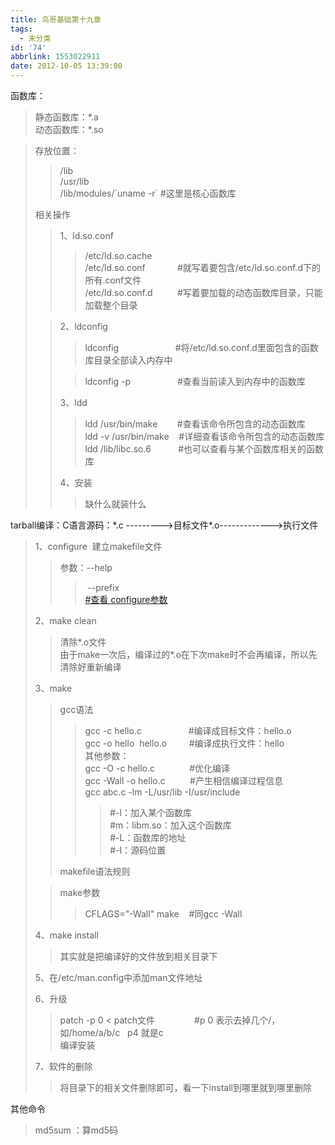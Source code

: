 ```yaml
---
title: 鸟哥基础第十九章
tags:
  - 未分类
id: '74'
abbrlink: 1553022911
date: 2012-10-05 13:39:00
---
```


函数库：  

> 静态函数库：\*.a  
> 动态函数库：\*.so  

> 存放位置：  
> 
> > /lib  
> > /usr/lib  
> > /lib/modules/\`uname -r\` #这里是核心函数库  
> 
>   
> 相关操作  
> 
> > 1、ld.so.conf  
> > 
> > > /etc/ld.so.cache  
> > > /etc/ld.so.conf             #就写着要包含/etc/ld.so.conf.d下的所有.conf文件  
> > > /etc/ld.so.conf.d          #写着要加载的动态函数库目录，只能加载整个目录  
> 
> > 2、ldconfig  
> > 
> > > ldconfig                       #将/etc/ld.so.conf.d里面包含的函数库目录全部读入内存中  
> > 
> > > ldconfig -p                   #查看当前读入到内存中的函数库  
> > 
> > 3、ldd  
> > 
> > > ldd /usr/bin/make        #查看该命令所包含的动态函数库  
> > > ldd -v /usr/bin/make    #详细查看该命令所包含的动态函数库  
> > > ldd /lib/libc.so.6           #也可以查看与某个函数库相关的函数库  
> > 
> > 4、安装  
> > 
> > > 缺什么就装什么  
> > 
> >   
> >   
> >   

tarball编译：C语言源码：\*.c --------->目标文件\*.o------------->执行文件  

> 1、configure  建立makefile文件  
> 
> > 参数：--help  
> > 
> > >  --prefix  
> > > [#查看 configure参数](http://hi.baidu.com/issweight/item/f9d1b49da703d0df7a7f01c2)  
> 
>   
> 2、make clean  
> 
> > 清除\*.o文件  
> > 由于make一次后，编译过的\*.o在下次make时不会再编译，所以先清除好重新编译  
> 
>   
> 3、make  
> 
> > gcc语法  
> > 
> > > gcc -c hello.c                   #编译成目标文件：hello.o  
> > > gcc -o hello  hello.o         #编译成执行文件：hello  
> > > 其他参数：  
> > > gcc -O -c hello.c              #优化编译  
> > > gcc -Wall -o hello.c          #产生相信编译过程信息  
> > > gcc abc.c -lm -L/usr/lib -I/usr/include  
> > > 
> > > > #-l：加入某个函数库  
> > > > #m：libm.so：加入这个函数库  
> > > > #-L：函数库的地址  
> > > > #-I：源码位置  
> > 
> >   
> > makefile语法规则  
> > 
> > >   
> 
> > make参数  
> > 
> > > CFLAGS="-Wall" make    #同gcc -Wall  
> 
>   
> 4、make install  
> 
> > 其实就是把编译好的文件放到相关目录下  
> >   
> 
> 5、在/etc/man.config中添加man文件地址  
> 
> >   
> 
> 6、升级  
> 
> > patch -p 0 < patch文件                #p 0 表示去掉几个/，如/home/a/b/c   p4 就是c  
> > 编译安装  
> 
>   
> 7、软件的删除  
> 
> > 将目录下的相关文件删除即可，看一下install到哪里就到哪里删除  

  
  
其他命令  

> md5sum ：算md5码